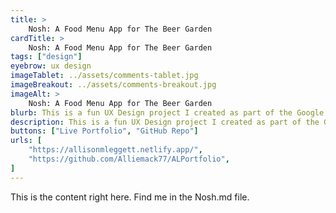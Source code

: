 ```yaml
---
title: >
    Nosh: A Food Menu App for The Beer Garden
cardTitle: >
    Nosh: A Food Menu App for The Beer Garden
tags: ["design"]
eyebrow: ux design
imageTablet: ../assets/comments-tablet.jpg
imageBreakout: ../assets/comments-breakout.jpg
imageAlt: >
    Nosh: A Food Menu App for The Beer Garden
blurb: This is a fun UX Design project I created as part of the Google UX Design Course Certificate.
description: This is a fun UX Design project I created as part of the Google UX Design Course Certificate.
buttons: ["Live Portfolio", "GitHub Repo"]
urls: [
    "https://allisonmleggett.netlify.app/",
    "https://github.com/Alliemack77/ALPortfolio",
]
---
```


This is the content right here. Find me in the Nosh.md file.